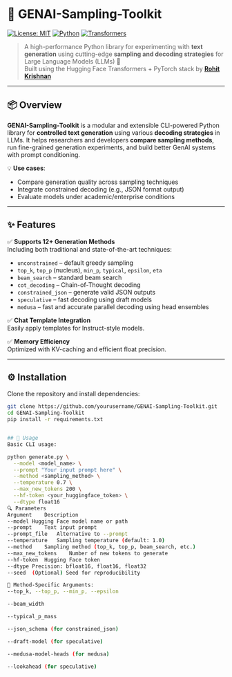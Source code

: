 # 🤖 GENAI-Sampling-Toolkit

[![License: MIT](https://img.shields.io/badge/License-MIT-blue.svg)](LICENSE)
[![Python](https://img.shields.io/badge/Python-3.10+-green.svg)](https://www.python.org/)
[![Transformers](https://img.shields.io/badge/HuggingFace-Transformers-yellow.svg)](https://huggingface.co)

> A high-performance Python library for experimenting with **text generation** using cutting-edge **sampling and decoding strategies** for Large Language Models (LLMs) 🔬  
> Built using the Hugging Face Transformers + PyTorch stack by [**Rohit Krishnan**](https://rohitkrishnan.co.in)

---

## 📦 Overview

**GENAI-Sampling-Toolkit** is a modular and extensible CLI-powered Python library for **controlled text generation** using various **decoding strategies** in LLMs. It helps researchers and developers **compare sampling methods**, run fine-grained generation experiments, and build better GenAI systems with prompt conditioning.

💡 **Use cases**:
- Compare generation quality across sampling techniques
- Integrate constrained decoding (e.g., JSON format output)
- Evaluate models under academic/enterprise conditions

---

## ✨ Features

✅ **Supports 12+ Generation Methods**  
Including both traditional and state-of-the-art techniques:

- `unconstrained` – default greedy sampling  
- `top_k`, `top_p` (nucleus), `min_p`, `typical`, `epsilon`, `eta`  
- `beam_search` – standard beam search  
- `cot_decoding` – Chain-of-Thought decoding  
- `constrained_json` – generate valid JSON outputs  
- `speculative` – fast decoding using draft models  
- `medusa` – fast and accurate parallel decoding using head ensembles

✅ **Chat Template Integration**  
Easily apply templates for Instruct-style models.

✅ **Memory Efficiency**  
Optimized with KV-caching and efficient float precision.

---

## ⚙️ Installation

Clone the repository and install dependencies:

```bash
git clone https://github.com/yourusername/GENAI-Sampling-Toolkit.git
cd GENAI-Sampling-Toolkit
pip install -r requirements.txt


## 🚀 Usage
Basic CLI usage:

python generate.py \
  --model <model_name> \
  --prompt "Your input prompt here" \
  --method <sampling_method> \
  --temperature 0.7 \
  --max_new_tokens 200 \
  --hf-token <your_huggingface_token> \
  --dtype float16
🔍 Parameters
Argument	Description
--model	Hugging Face model name or path
--prompt	Text input prompt
--prompt_file	Alternative to --prompt
--temperature	Sampling temperature (default: 1.0)
--method	Sampling method (top_k, top_p, beam_search, etc.)
--max_new_tokens	Number of new tokens to generate
--hf-token	Hugging Face token
--dtype	Precision: bfloat16, float16, float32
--seed	(Optional) Seed for reproducibility

🔧 Method-Specific Arguments:
--top_k, --top_p, --min_p, --epsilon

--beam_width

--typical_p_mass

--json_schema (for constrained_json)

--draft-model (for speculative)

--medusa-model-heads (for medusa)

--lookahead (for speculative)
